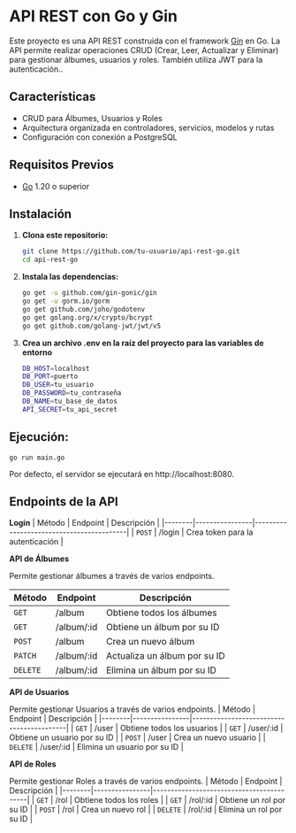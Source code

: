 # API REST con Go y Gin

Este proyecto es una API REST construida con el framework [Gin](https://github.com/gin-gonic/gin) en Go. La API permite realizar operaciones CRUD (Crear, Leer, Actualizar y Eliminar) para gestionar álbumes, usuarios y roles. También utiliza JWT para la autenticación..

## Características

- CRUD para Álbumes, Usuarios y Roles
- Arquitectura organizada en controladores, servicios, modelos y rutas
- Configuración con conexión a PostgreSQL

## Requisitos Previos

- [Go](https://golang.org/dl/) 1.20 o superior

## Instalación

1. **Clona este repositorio:**

    ```bash
    git clone https://github.com/tu-usuario/api-rest-go.git
    cd api-rest-go
2. **Instala las dependencias:**
    ```bash
    go get -u github.com/gin-gonic/gin
    go get -u gorm.io/gorm
    go get github.com/joho/godotenv
    go get golang.org/x/crypto/bcrypt
    go get github.com/golang-jwt/jwt/v5
3. **Crea un archivo .env en la raíz del proyecto para las variables de entorno**
    ```bash
    DB_HOST=localhost
    DB_PORT=puerto
    DB_USER=tu_usuario
    DB_PASSWORD=tu_contraseña
    DB_NAME=tu_base_de_datos
    API_SECRET=tu_api_secret
## Ejecución:
    go run main.go

Por defecto, el servidor se ejecutará en http://localhost:8080.

## Endpoints de la API

**Login**
| Método | Endpoint       | Descripción                              |
|--------|----------------|------------------------------------------|
| `POST`    | /login         | Crea token para la autenticación                |

**API de Álbumes**

Permite gestionar álbumes a través de varios endpoints.

| Método | Endpoint       | Descripción                              |
|--------|----------------|------------------------------------------|
| `GET`    | /album         | Obtiene todos los álbumes                |
| `GET`    | /album/:id     | Obtiene un álbum por su ID               |
| `POST`   | /album         | Crea un nuevo álbum                      |
| `PATCH`  | /album/:id     | Actualiza un álbum por su ID             |
| `DELETE` | /album/:id     | Elimina un álbum por su ID               |

**API de Usuarios**

Permite gestionar Usuarios a través de varios endpoints.
| Método | Endpoint       | Descripción                              |
|--------|----------------|------------------------------------------|
| `GET`    | /user         | Obtiene todos los usuarios                |
| `GET`    | /user/:id     | Obtiene un usuario por su ID               |
| `POST`   | /user         | Crea un nuevo usuario                      |
| `DELETE` | /user/:id     | Elimina un usuario por su ID               |

**API de Roles**

Permite gestionar Roles a través de varios endpoints.
| Método | Endpoint       | Descripción                              |
|--------|----------------|------------------------------------------|
| `GET`    | /rol         | Obtiene todos los roles                |
| `GET`    | /rol/:id     | Obtiene un rol por su ID               |
| `POST`   | /rol         | Crea un nuevo rol                      |
| `DELETE` | /rol/:id     | Elimina un rol por su ID               |
